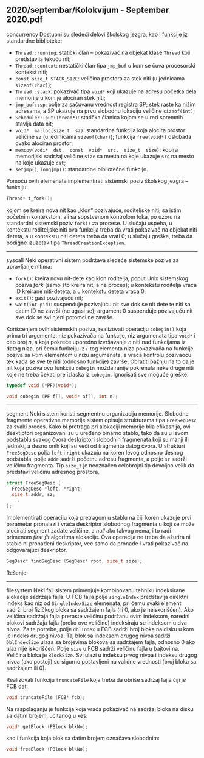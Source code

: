2020/septembar/Kolokvijum - Septembar 2020.pdf
--------------------------------------------------------------------------------
concurrency
Dostupni su sledeći delovi školskog jezgra, kao i funkcije iz standardne biblioteke:

- `Thread::running`: statički član – pokazivač na objekat klase `Thread` koji predstavlja tekuću nit;
- `Thread::context`: nestatički član tipa `jmp_buf` u kom se čuva procesorski kontekst niti;
- `const size_t STACK_SIZE`: veličina prostora za stek niti (u jednicama `sizeof(char)`);
- `Thread::stack`: pokazivač tipa `void*` koji ukazuje na adresu početka dela memorije u
kom je alociran stek niti;
- `jmp_buf::sp`: polje za sačuvanu vrednost registra SP; stek raste ka nižim adresama, a SP
ukazuje na prvu slobodnu lokaciju veličine `sizeof(int)`;
- `Scheduler::put(Thread*)`: statička članica kojom se u red spremnih stavlja data nit;
- `void*  malloc(size_t  sz)`:  standardna  funkcija  koja  alocira  prostor  veličine `sz` (u
jedinicama `sizeof(char)`); funkcija `free(void*)` oslobađa ovako alociran prostor;
- `memcpy(vodi*  dst,  const  void*  src,  size_t  size)`: kopira memorijski sadržaj
veličine `size` sa mesta na koje ukazuje `src` na mesto na koje ukazuje `dst`;
- `setjmp()`, `longjmp()`: standardne bibliotečne funkcije.

Pomoću ovih elemenata implementirati sistemski poziv školskog jezgra – funkciju:
```cpp
Thread* t_fork();
```
kojom  se  kreira  nova  nit  kao  „klon“  pozivajuće,  roditeljske  niti,  sa  istim  početnim
kontekstom,  ali  sa  sopstvenom  kontrolom  toka,  po  uzoru  na  standardni  sistemski  poziv
`fork()` za procese. U slučaju uspeha,  u  kontekstu  roditeljske  niti  ova  funkcija  treba  da  vrati
pokazivač na objekat niti deteta, a u kontekstu niti deteta treba da vrati 0; u slučaju greške,
treba da podigne izuzetak tipa `ThreadCreationException`.

--------------------------------------------------------------------------------
syscall
Neki operativni sistem podržava sledeće sistemske pozive za upravljanje nitima:

- `fork()`:  kreira  novu  nit-dete  kao  klon  roditelja,  poput  Unix  sistemskog  poziva *fork*
(samo što kreira nit, a ne proces); u kontekstu roditelja vraća ID kreirane niti-deteta, a
u kontekstu deteta vraća 0;
- `exit()`: gasi pozivajuću nit;
- `wait(int pid)`: suspenduje pozivajuću nit sve dok se nit dete te niti sa datim ID ne
završi  (ne  ugasi  se);  argument  0  suspenduje  pozivajuću  nit  sve  dok  se  svi  njeni
potomci ne završe.

Korišćenjem  ovih  sistemskih  poziva,  realizovati  operaciju `cobegin()` koja   prima   tri
argumenta: niz pokazivača na funkcije, niz argumenata tipa `void*` i ceo broj *n*, a koja pokreće
uporedno izvršavanje *n* niti nad funkcijama iz datog niza, pri čemu funkciju iz *i*-tog elementa
niza pokazivača na funkcije poziva sa *i*-tim elementom u nizu argumenata, a vraća kontrolu
pozivaocu tek kada se sve te niti (odnosno funkcije) završe. Obratiti pažnju na to da je nit koja
poziva ovu funkciju `cobegin` možda ranije pokrenula neke druge niti koje ne treba čekati pre
izlaska iz `cobegin`. Ignorisati sve moguće greške.
```cpp
typedef void (*PF)(void*);

void cobegin (PF f[], void* af[], int n);
```

--------------------------------------------------------------------------------
segment
Neki sistem   koristi   segmentnu   organizaciju   memorije.   Slobodne   fragmente   operativne
memorije sistem opisuje strukturama tipa `FreeSegDesc` za svaki proces. Kako bi pretraga pri
alokaciji memorije bila efikasnija, ovi desktiptori organizovani su u uređeno binarno  stablo,
tako da su u levom podstablu svakog čvora deskriptori slobodnih fragmenata koji su manji ili
jednaki, a desno onih koji su veći od fragmenta datog čvora. U strukturi `FreeSegDesc` polja
`left` i `right` ukazuju  na  koren  levog  odnosno  desnog  podstabla,  polje `addr` sadrži početnu
adresu  fragmenta,  a  polje `sz` sadrži veličinu fragmenta. Tip `size_t` je neoznačen celobrojni
tip dovoljno velik da predstavi veličinu adresnog prostora.
```cpp
struct FreeSegDesc {
  FreeSegDesc *left, *right;
  size_t addr, sz;
  ...
};
```
Implementirati  operaciju  koja  pretragom  u  stablu  na  čiji  koren  ukazuje  prvi  parametar
pronalazi i vraća deskriptor slobodnog fragmenta u koji se može alocirati segment zadate
veličine,  a *null* ako  takvog  nema,  i  to  radi  primenom *first  fit* algoritma  alokacije.  Ova
operacija ne treba da ažurira ni stablo ni pronađeni deskriptor, već samo da pronađe i vrati
pokazivač na odgovarajući deskriptor.
```cpp
SegDesc* findSegDesc (SegDesc* root, size_t size);
```
Rešenje:

--------------------------------------------------------------------------------
filesystem
Neki fajl sistem primenjuje kombinovanu tehniku indeksirane alokacije sadržaja fajla. U FCB
fajla   polje `singleIndex` predstavlja   direktni   indeks   kao   niz   od `SingleIndexSize`
elemenata, pri čemu svaki element sadrži broj fizičkog bloka sa sadržajem fajla (ili 0, ako je
neiskorišćen). Ako veličina sadržaja fajla preraste veličinu podržanu ovim indeksom, naredni
blokovi sadržaja fajla (preko ove veličine) indeksiraju se indeksom u dva nivoa. Za te potrebe,
polje `dblIndex` u FCB sadrži broj bloka na disku u kom je indeks drugog nivoa. Taj blok sa
indeksom  drugog  nivoa  sadrži `DblIndexSize` ulaza  sa  brojevima  blokova  sa  sadržajem
fajla, odnosno 0 ako ulaz nije iskorišćen. Polje `size` u FCB sadrži veličinu fajla u bajtovima.
Veličina bloka je `BlockSize`.  Svi  ulazi  u  indeksu  prvog  nivoa  i  indeksu  drugog  nivoa  (ako
postoji) su sigurno postavljeni na validne vrednosti (broj bloka sa sadržajem ili 0).

Realizovati funkciju `truncateFile` koja treba da obriše sadržaj fajla čiji je FCB dat:
```cpp
void truncateFile (FCB* fcb);
```
Na raspolaganju je funkcija koja vraća pokazivač na sadržaj bloka na disku sa datim brojem, učitanog u keš:
```cpp
void* getBlock (PBlock blkNo);
```
kao i funkcija koja blok sa datim brojem označava slobodnim:
```cpp
void freeBlock (PBlock blkNo);
```
